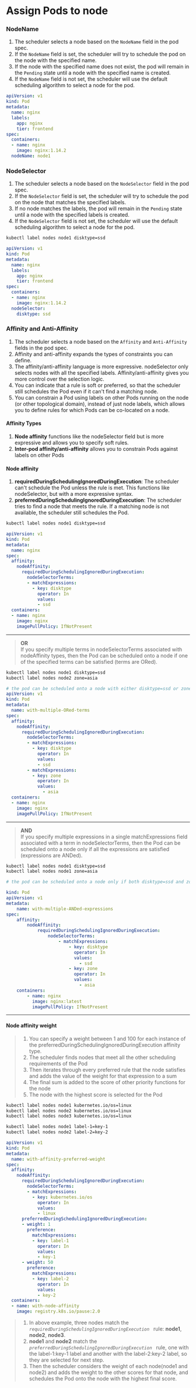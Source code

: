 # Assign Pods to node

### NodeName

1. The scheduler selects a node based on the `NodeName` field in the pod spec.
2. If the `NodeName` field is set, the scheduler will try to schedule the pod on the node with the specified name.
3. If the node with the specified name does not exist, the pod will remain in the `Pending` state until a node with the specified name is created.
4. If the `NodeName` field is not set, the scheduler will use the default scheduling algorithm to select a node for the pod.

```yaml
apiVersion: v1
kind: Pod
metadata:
  name: nginx
  labels:
    app: nginx
    tier: frontend
spec:
  containers:
  - name: nginx
    image: nginx:1.14.2
  nodeName: node1
```

### NodeSelector

1. The scheduler selects a node based on the `NodeSelector` field in the pod spec.
2. If the `NodeSelector` field is set, the scheduler will try to schedule the pod on the node that matches the specified labels.
3. If no node matches the labels, the pod will remain in the `Pending` state until a node with the specified labels is created.
4. If the `NodeSelector` field is not set, the scheduler will use the default scheduling algorithm to select a node for the pod.

```bash
kubectl label nodes node1 disktype=ssd
```

```yaml
apiVersion: v1
kind: Pod
metadata:
  name: nginx
  labels:
    app: nginx
    tier: frontend
spec:
  containers:
  - name: nginx
    image: nginx:1.14.2
  nodeSelector:
    disktype: ssd
```
### Affinity and Anti-Affinity

1. The scheduler selects a node based on the `Affinity` and `Anti-Affinity` fields in the pod spec.
2. Affinity and anti-affinity expands the types of constraints you can define.
3. The affinity/anti-affinity language is more expressive. nodeSelector only selects nodes with all the specified labels. Affinity/anti-affinity gives you more control over the selection logic.
4. You can indicate that a rule is soft or preferred, so that the scheduler still schedules the Pod even if it can't find a matching node.
5. You can constrain a Pod using labels on other Pods running on the node (or other topological domain), instead of just node labels, which allows you to define rules for which Pods can be co-located on a node.

#### Affinity Types

1. **Node affinity** functions like the nodeSelector field but is more expressive and allows you to specify soft rules.
2. **Inter-pod affinity/anti-affinity** allows you to constrain Pods against labels on other Pods

#### Node affinity

1. **requiredDuringSchedulingIgnoredDuringExecution**: The scheduler can't schedule the Pod unless the rule is met. This functions like nodeSelector, but with a more expressive syntax.
2. **preferredDuringSchedulingIgnoredDuringExecution**: The scheduler tries to find a node that meets the rule. If a matching node is not available, the scheduler still schedules the Pod.

```bash
kubectl label nodes node1 disktype=ssd
```

```yaml
apiVersion: v1
kind: Pod
metadata:
  name: nginx
spec:
  affinity:
    nodeAffinity:
      requiredDuringSchedulingIgnoredDuringExecution:
        nodeSelectorTerms:
        - matchExpressions:
          - key: disktype
            operator: In
            values:
            - ssd            
  containers:
  - name: nginx
    image: nginx
    imagePullPolicy: IfNotPresent
```

---


> **OR** <br> 
> If you specify multiple terms in nodeSelectorTerms associated with nodeAffinity types,
> then the Pod can be scheduled onto a node if one of the specified terms can be satisfied (terms are ORed).

```bash
kubectl label nodes node1 disktype=ssd
kubectl label nodes node2 zone=asia
```

```yaml
# the pod can be scheduled onto a node with either disktype=ssd or zone=asia
apiVersion: v1
kind: Pod
metadata:
  name: with-multiple-ORed-terms
spec:
  affinity:
    nodeAffinity:
      requiredDuringSchedulingIgnoredDuringExecution:
        nodeSelectorTerms:
        - matchExpressions:
          - key: disktype
            operator: In
            values:
            - ssd
        - matchExpressions:
          - key: zone
            operator: In
            values:
              - asia    
  containers:
  - name: nginx
    image: nginx
    imagePullPolicy: IfNotPresent
```
---

> **AND** <br> 
> If you specify multiple expressions in a single matchExpressions field associated with a term in nodeSelectorTerms,
> then the Pod can be scheduled onto a node only if all the expressions are satisfied (expressions are ANDed).

```bash
kubectl label nodes node1 disktype=ssd
kubectl label nodes node1 zone=asia
```

```yaml
# the pod can be scheduled onto a node only if both disktype=ssd and zone=asia are satisfied

kind: Pod
apiVersion: v1
metadata:
    name: with-multiple-ANDed-expressions
spec:
    affinity: 
        nodeAffinity:
            requiredDuringSchedulingIgnoredDuringExecution:
                nodeSelectorTerms:
                    - matchExpressions:
                        - key: disktype
                          operator: In
                          values:
                            - ssd
                        - key: zone
                          operator: In
                          values:
                            - asia
    containers:
        - name: nginx
          image: nginx:latest
          imagePullPolicy: IfNotPresent
```

---

#### Node affinity weight
> 1. You can specify a weight between 1 and 100 for each instance of the preferredDuringSchedulingIgnoredDuringExecution affinity type.
> 2. The scheduler finds nodes that meet all the other scheduling requirements of the Pod
> 3. Then iterates through every preferred rule that the node satisfies and adds the value of the weight for that expression to a sum
> 4. The final sum is added to the score of other priority functions for the node
> 5. The node with the highest score is selected for the Pod

```bash
kubectl label nodes node1 kubernetes.io/os=linux
kubectl label nodes node2 kubernetes.io/os=linux
kubectl label nodes node3 kubernetes.io/os=linux

kubectl label nodes node1 label-1=key-1
kubectl label nodes node2 label-2=key-2
```

```yaml
apiVersion: v1
kind: Pod
metadata:
  name: with-affinity-preferred-weight
spec:
  affinity:
    nodeAffinity:
      requiredDuringSchedulingIgnoredDuringExecution:
        nodeSelectorTerms:
        - matchExpressions:
          - key: kubernetes.io/os
            operator: In
            values:
            - linux
      preferredDuringSchedulingIgnoredDuringExecution:
      - weight: 1
        preference:
          matchExpressions:
          - key: label-1
            operator: In
            values:
            - key-1
      - weight: 50
        preference:
          matchExpressions:
          - key: label-2
            operator: In
            values:
            - key-2
  containers:
  - name: with-node-affinity
    image: registry.k8s.io/pause:2.0

```


>1. In above example, three nodes match the <code> <i>requiredDuringSchedulingIgnoredDuringExecution</i> </code> rule: **node1**, **node2**, **node3**.
>2. **node1** and **node2** match the <code> <i>preferredDuringSchedulingIgnoredDuringExecution</i> </code> rule,
one with the label-1:key-1 label and another with the label-2:key-2 label, so they are selected for next step.
>3. Then the scheduler considers the weight of each node(node1 and node2) and adds the weight to the other scores for that node,
and schedules the Pod onto the node with the highest final score.
